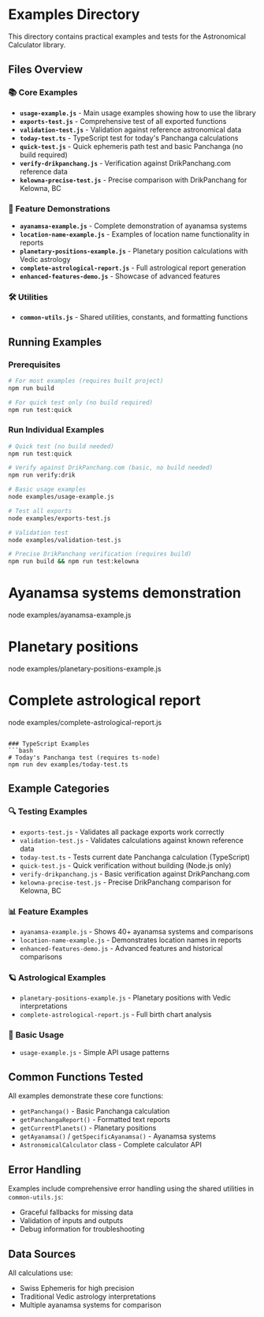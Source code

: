 # Examples Directory

This directory contains practical examples and tests for the Astronomical Calculator library.

## Files Overview

### 📚 Core Examples
- **`usage-example.js`** - Main usage examples showing how to use the library
- **`exports-test.js`** - Comprehensive test of all exported functions
- **`validation-test.js`** - Validation against reference astronomical data
- **`today-test.ts`** - TypeScript test for today's Panchanga calculations
- **`quick-test.js`** - Quick ephemeris path test and basic Panchanga (no build required)
- **`verify-drikpanchang.js`** - Verification against DrikPanchang.com reference data
- **`kelowna-precise-test.js`** - Precise comparison with DrikPanchang for Kelowna, BC

### 🌟 Feature Demonstrations
- **`ayanamsa-example.js`** - Complete demonstration of ayanamsa systems
- **`location-name-example.js`** - Examples of location name functionality in reports
- **`planetary-positions-example.js`** - Planetary position calculations with Vedic astrology
- **`complete-astrological-report.js`** - Full astrological report generation
- **`enhanced-features-demo.js`** - Showcase of advanced features

### 🛠️ Utilities
- **`common-utils.js`** - Shared utilities, constants, and formatting functions

## Running Examples

### Prerequisites
```bash
# For most examples (requires built project)
npm run build

# For quick test only (no build required)
npm run test:quick
```

### Run Individual Examples
```bash
# Quick test (no build needed)
npm run test:quick

# Verify against DrikPanchang.com (basic, no build needed)
npm run verify:drik

# Basic usage examples
node examples/usage-example.js

# Test all exports
node examples/exports-test.js

# Validation test
node examples/validation-test.js

# Precise DrikPanchang verification (requires build)
npm run build && npm run test:kelowna
```

# Ayanamsa systems demonstration
node examples/ayanamsa-example.js

# Planetary positions
node examples/planetary-positions-example.js

# Complete astrological report
node examples/complete-astrological-report.js
```

### TypeScript Examples
```bash
# Today's Panchanga test (requires ts-node)
npm run dev examples/today-test.ts
```

## Example Categories

### 🔍 **Testing Examples**
- `exports-test.js` - Validates all package exports work correctly
- `validation-test.js` - Validates calculations against known reference data
- `today-test.ts` - Tests current date Panchanga calculation (TypeScript)
- `quick-test.js` - Quick verification without building (Node.js only)
- `verify-drikpanchang.js` - Basic verification against DrikPanchang.com
- `kelowna-precise-test.js` - Precise DrikPanchang comparison for Kelowna, BC

### 📊 **Feature Examples**
- `ayanamsa-example.js` - Shows 40+ ayanamsa systems and comparisons
- `location-name-example.js` - Demonstrates location names in reports
- `enhanced-features-demo.js` - Advanced features and historical comparisons

### 🪐 **Astrological Examples**
- `planetary-positions-example.js` - Planetary positions with Vedic interpretations
- `complete-astrological-report.js` - Full birth chart analysis

### 📝 **Basic Usage**
- `usage-example.js` - Simple API usage patterns

## Common Functions Tested

All examples demonstrate these core functions:
- `getPanchanga()` - Basic Panchanga calculation
- `getPanchangaReport()` - Formatted text reports
- `getCurrentPlanets()` - Planetary positions
- `getAyanamsa()` / `getSpecificAyanamsa()` - Ayanamsa systems
- `AstronomicalCalculator` class - Complete calculator API

## Error Handling

Examples include comprehensive error handling using the shared utilities in `common-utils.js`:
- Graceful fallbacks for missing data
- Validation of inputs and outputs
- Debug information for troubleshooting

## Data Sources

All calculations use:
- Swiss Ephemeris for high precision
- Traditional Vedic astrology interpretations
- Multiple ayanamsa systems for comparison
